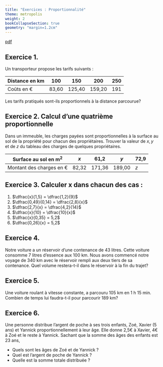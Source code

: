 ```yaml
---
title: "Exercices : Proportionnalité"
theme: metropolis
weight: 2
bookCollapseSection: true
geometry: "margin=1.2cm"
---
```


[pdf](./exercices_proportionnalite.pdf)

## Exercice 1.

Un transporteur propose les tarifs suivants :

| Distance en km | 100   | 150    | 200    | 250 |
| -------------- | ----- | ------ | ------ | --- |
| Coûts en €     | 83,60 | 125,40 | 159,20 | 191 |

Les tarifs pratiqués sont-ils proportionnels à la distance parcourue?

## Exercice 2. Calcul d’une quatrième proportionnelle

Dans un immeuble, les charges payées sont proportionnelles à la surface au sol de la propriété pour chacun des propriétaires.
Trouver la valeur de $x, y$ et de $z$ du tableau des charges de quelques propriétaires.

| Surface au sol en m$^2$  | $x$   | 61,2   | $y$    | 72,9 |
| ------------------------ | ----- | ------ | ------ | ---- |
| Montant des charges en € | 82,32 | 171,36 | 189,00 | $z$  |

## Exercice 3. Calculer x dans chacun des cas :

1. $\dfrac{x}{1,5} = \dfrac{1,2}{9}$
2. $\dfrac{0,49}{0,14} = \dfrac{2,8}{x}$
3. $\dfrac{2,7}{x} = \dfrac{4,2}{14}$
4. $\dfrac{x}{10} = \dfrac{10}{x}$
5. $\dfrac{x}{0,35} = 5,2$
6. $\dfrac{0,26}{x} = 5,2$

## Exercice 4.

Notre voiture a un réservoir d’une contenance de 43 litres. Cette voiture consomme 7 litres d’essence aux 100 km. Nous avons commencé notre voyage de 340 km avec le réservoir rempli aux deux tiers de sa contenance. Quel volume restera-t-il dans le réservoir à la fin du trajet?

## Exercice 5.

Une voiture roulant à vitesse constante, a parcouru 105 km en 1 h 15 min. Combien de temps lui faudra-t-il pour parcourir 189 km?

## Exercice 6.

Une personne distribue l’argent de poche à ses trois enfants, Zoé, Xavier (5 ans) et Yannick proportionnellement à leur âge. Elle donne 2,5€ à Xavier, 4€ à Zoé et le reste à Yannick. Sachant que la somme des âges des enfants est 23 ans,

- Quels sont les âges de Zoé et de Yannick ?
- Quel est l’argent de poche de Yannick ?
- Quelle est la somme totale distribuée ?
